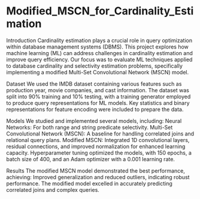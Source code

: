 # Modified_MSCN_for_Cardinality_Estimation
Introduction
Cardinality estimation plays a crucial role in query optimization within database management systems (DBMS). This project explores how machine learning (ML) can address challenges in cardinality estimation and improve query efficiency. Our focus was to evaluate ML techniques applied to database cardinality and selectivity estimation problems, specifically implementing a modified Multi-Set Convolutional Network (MSCN) model.

Dataset
We used the IMDB dataset containing various features such as production year, movie companies, and cast information. The dataset was split into 90% training and 10% testing, with a training generator employed to produce query representations for ML models. Key statistics and binary representations for feature encoding were included to prepare the data.

Models
We studied and implemented several models, including:
Neural Networks: For both range and string predicate selectivity.
Multi-Set Convolutional Network (MSCN): A baseline for handling correlated joins and relational query plans.
Modified MSCN: Integrated 1D convolutional layers, residual connections, and improved normalization for enhanced learning capacity.
Hyperparameter tuning optimized the models, with 150 epochs, a batch size of 400, and an Adam optimizer with a 0.001 learning rate.

Results
The modified MSCN model demonstrated the best performance, achieving:
Improved generalization and reduced outliers, indicating robust performance.
The modified model excelled in accurately predicting correlated joins and complex queries.
